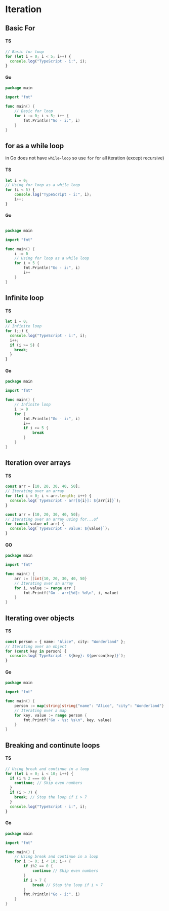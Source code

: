 # Iteration

## Basic For

#### TS

```ts
// Basic for loop
for (let i = 0; i < 5; i++) {
  console.log("TypeScript - i:", i);
}
```

#### Go

```go
package main

import "fmt"

func main() {
    // Basic for loop
    for i := 0; i < 5; i++ {
        fmt.Println("Go - i:", i)
    }
}
```

## for as a while loop

in Go does not have `while-loop` so use `for` for all iteration (except recursive)

#### TS

```ts
let i = 0;
// Using for loop as a while loop
for (i < 5) {
    console.log("TypeScript - i:", i);
    i++;
}
```

#### Go

```go

package main

import "fmt"

func main() {
    i := 0
    // Using for loop as a while loop
    for i < 5 {
        fmt.Println("Go - i:", i)
        i++
    }
}
```

## Infinite loop

#### TS

```ts
let i = 0;
// Infinite loop
for (;;) {
  console.log("TypeScript - i:", i);
  i++;
  if (i >= 5) {
    break;
  }
}
```

#### Go

```go
package main

import "fmt"

func main() {
    // Infinite loop
    i := 0
    for {
        fmt.Println("Go - i:", i)
        i++
        if i >= 5 {
            break
        }
    }
}
```

## Iteration over arrays

#### TS

```ts
const arr = [10, 20, 30, 40, 50];
// Iterating over an array
for (let i = 0; i < arr.length; i++) {
  console.log(`TypeScript - arr[${i}]: ${arr[i]}`);
}
```

```ts
const arr = [10, 20, 30, 40, 50];
// Iterating over an array using for...of
for (const value of arr) {
  console.log(`TypeScript - value: ${value}`);
}
```

#### GO

```go
package main

import "fmt"

func main() {
    arr := []int{10, 20, 30, 40, 50}
    // Iterating over an array
    for i, value := range arr {
        fmt.Printf("Go - arr[%d]: %d\n", i, value)
    }
}
```

## Iterating over objects

#### TS

```ts
const person = { name: "Alice", city: "Wonderland" };
// Iterating over an object
for (const key in person) {
  console.log(`TypeScript - ${key}: ${person[key]}`);
}
```

#### Go

```go
package main

import "fmt"

func main() {
    person := map[string]string{"name": "Alice", "city": "Wonderland"}
    // Iterating over a map
    for key, value := range person {
        fmt.Printf("Go - %s: %s\n", key, value)
    }
}
```

## Breaking and continute loops

#### TS

```ts
// Using break and continue in a loop
for (let i = 0; i < 10; i++) {
  if (i % 2 === 0) {
    continue; // Skip even numbers
  }
  if (i > 7) {
    break; // Stop the loop if i > 7
  }
  console.log("TypeScript - i:", i);
}
```

#### Go

```go
package main

import "fmt"

func main() {
    // Using break and continue in a loop
    for i := 0; i < 10; i++ {
        if i%2 == 0 {
            continue // Skip even numbers
        }
        if i > 7 {
            break // Stop the loop if i > 7
        }
        fmt.Println("Go - i:", i)
    }
}
```
